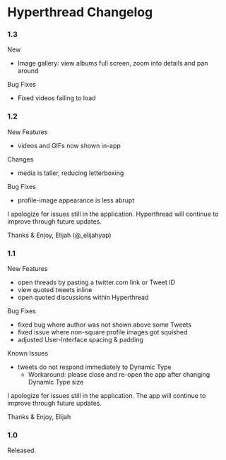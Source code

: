 #  Hyperthread Changelog
### 1.3
New
- Image gallery: view albums full screen, zoom into details and pan around

Bug Fixes
- Fixed videos failing to load 

### 1.2
New Features
- videos and GIFs now shown in-app

Changes
- media is taller, reducing letterboxing 

Bug Fixes
- profile-image appearance is less abrupt

I apologize for issues still in the application.
Hyperthread will continue to improve through future updates.

Thanks & Enjoy,
Elijah (@_elijahyap)

### 1.1
New Features
- open threads by pasting a twitter.com link or Tweet ID
- view quoted tweets inline
- open quoted discussions within Hyperthread

Bug Fixes
- fixed bug where author was not shown above some Tweets
- fixed issue where non-square profile images got squished
- adjusted User-Interface spacing & padding

Known Issues
- tweets do not respond immediately to Dynamic Type
    - Workaround: please close and re-open the app after changing Dynamic Type size

I apologize for issues still in the application.
The app will continue to improve through future updates.

Thanks & Enjoy,
Elijah

### 1.0
Released.
